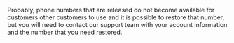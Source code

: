 Probably, phone numbers that are released do not become available for customers other customers to use and it is possible to restore that number, but you will need to contact our support team with your account information and the number that you need restored.

